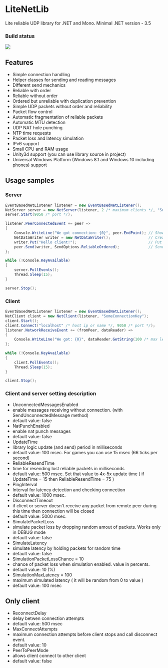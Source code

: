 # LiteNetLib 

Lite reliable UDP library for .NET and Mono.
Minimal .NET version - 3.5

### Build status
[![](https://ci.appveyor.com/api/projects/status/354501wnvxs8kuh3/branch/master?svg=true)](https://ci.appveyor.com/project/RevenantX/litenetlib/branch/master)

## Features

* Simple connection handling
* Helper classes for sending and reading messages
* Different send mechanics
 * Reliable with order
 * Reliable without order
 * Ordered but unreliable with duplication prevention
 * Simple UDP packets without order and reliability
* Packet flow control
* Automatic fragmentation of reliable packets
* Automatic MTU detection
* UDP NAT hole punching
* NTP time requests
* Packet loss and latency simulation
* IPv6 support
* Small CPU and RAM usage
* Unity3d support (you can use library source in project)
* Universal Windows Platform (Windows 8.1 and Windows 10 including phones) support

## Usage samples

### Server
```csharp
EventBasedNetListener listener = new EventBasedNetListener();
NetServer server = new NetServer(listener, 2 /* maximum clients */, "SomeConnectionKey");
server.Start(9050 /* port */);

listener.PeerConnectedEvent += peer =>
{
    Console.WriteLine("We got connection: {0}", peer.EndPoint); // Show peer ip
    NetDataWriter writer = new NetDataWriter();                 // Create writer class
    writer.Put("Hello client!");                                // Put some string
    peer.Send(writer, SendOptions.ReliableOrdered);             // Send with reliability
};

while (!Console.KeyAvailable)
{
    server.PollEvents();
    Thread.Sleep(15);
}

server.Stop();
```
### Client
```csharp
EventBasedNetListener listener = new EventBasedNetListener();
NetClient client = new NetClient(listener, "SomeConnectionKey");
client.Start();
client.Connect("localhost" /* host ip or name */, 9050 /* port */);
listener.NetworkReceiveEvent += (fromPeer, dataReader) =>
{
    Console.WriteLine("We got: {0}", dataReader.GetString(100 /* max length of string */);
};

while (!Console.KeyAvailable)
{
    client.PollEvents();
    Thread.Sleep(15);
}

client.Stop();
```

### Client and server setting description

* UnconnectedMessagesEnabled
 * enable messages receiving without connection. (with SendUnconnectedMessage method)
 * default value: false
* NatPunchEnabled 
 * enable nat punch messages
 * default value: false
* UpdateTime
 * library logic update (and send) period in milliseconds
 * default value: 100 msec. For games you can use 15 msec (66 ticks per second)
* ReliableResendTime
 * time for resending lost reliable packets in milliseconds
 * default value: 500 msec. Set that value to 4x-5x update time ( if UpdateTime = 15 then ReliableResendTime = 75 )
* PingInterval
 * Interval for latency detection and checking connection
 * default value: 1000 msec.
* DisconnectTimeout
 * if client or server doesn't receive any packet from remote peer during this time then connection will be closed
 * default value: 5000 msec.
* SimulatePacketLoss 
 * simulate packet loss by dropping random amout of packets. Works only in DEBUG mode
 * default value: false
* SimulateLatency
 * simulate latency by holding packets for random time
 * default value: false
* SimulationPacketLossChance = 10
 * chance of packet loss when simulation enabled. value in percents.
 * default value: 10 (%)
* SimulationMaxLatency = 100
 * maximum simulated latency ( it will be random from 0 to value )
 * default value: 100 msec
## Only client
* ReconnectDelay
 * delay betwen connection attempts
 * default value: 500 msec
* MaxConnectAttempts
 * maximum connection attempts before client stops and call disconnect event.
 * default value: 10
* PeerToPeerMode
 * allows client connect to other client
 * default value: false
